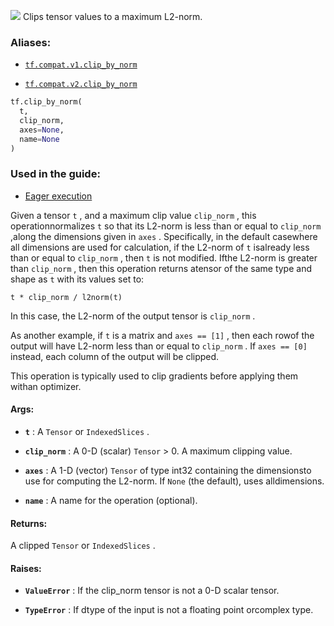 ![](https://tensorflow.google.cn/images/tf_logo_32px.png)
Clips tensor values to a maximum L2-norm.

### Aliases:

- [ `tf.compat.v1.clip_by_norm` ](/api_docs/python/tf/clip_by_norm)

- [ `tf.compat.v2.clip_by_norm` ](/api_docs/python/tf/clip_by_norm)


```python
tf.clip_by_norm(
  t,
  clip_norm,
  axes=None,
  name=None
)

```


### Used in the guide:

- [Eager execution](https://tensorflow.google.cn/guide/eager)

Given a tensor  `t` , and a maximum clip value  `clip_norm` , this operationnormalizes  `t`  so that its L2-norm is less than or equal to  `clip_norm` ,along the dimensions given in  `axes` . Specifically, in the default casewhere all dimensions are used for calculation, if the L2-norm of  `t`  isalready less than or equal to  `clip_norm` , then  `t`  is not modified. Ifthe L2-norm is greater than  `clip_norm` , then this operation returns atensor of the same type and shape as  `t`  with its values set to:

 `t * clip_norm / l2norm(t)` 

In this case, the L2-norm of the output tensor is  `clip_norm` .

As another example, if  `t`  is a matrix and  `axes == [1]` , then each rowof the output will have L2-norm less than or equal to  `clip_norm` . If `axes == [0]`  instead, each column of the output will be clipped.

This operation is typically used to clip gradients before applying them withan optimizer.

#### Args:

- **`t`** : A  `Tensor`  or  `IndexedSlices` .

- **`clip_norm`** : A 0-D (scalar)  `Tensor`  &gt; 0. A maximum clipping value.

- **`axes`** : A 1-D (vector)  `Tensor`  of type int32 containing the dimensionsto use for computing the L2-norm. If  `None`  (the default), uses alldimensions.

- **`name`** : A name for the operation (optional).

#### Returns:

A clipped  `Tensor`  or  `IndexedSlices` .

#### Raises:

- **`ValueError`** : If the clip_norm tensor is not a 0-D scalar tensor.

- **`TypeError`** : If dtype of the input is not a floating point orcomplex type.

